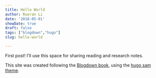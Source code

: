 ```yaml
---
title: Hello World
author: Ruoran Li
date: '2018-05-01'
showDate: true
draft: false
tags: ["blogdown","hugo"]
slug: hello-world

---
```


First post! I'll use this space for sharing reading and research notes. 

This site was created following the [Blogdown book](https://bookdown.org/yihui/blogdown/), using the [hugo sam theme](https://themes.gohugo.io/hugo-theme-sam/).